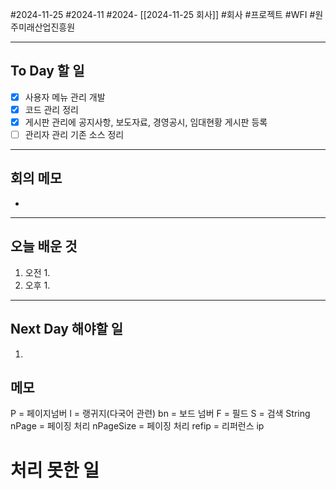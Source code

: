 #2024-11-25 #2024-11 #2024- [[2024-11-25 회사]]
#회사 #프로젝트 #WFI #원주미래산업진흥원 

---
## To Day 할 일
- [x] 사용자 메뉴 관리 개발 
- [x] 코드 관리 정리 
- [x] 게시판 관리에 공지사항, 보도자료, 경영공시, 임대현황 게시판 등록
- [ ] 관리자 관리 기존 소스 정리
---
## 회의 메모
- 
---
## 오늘 배운 것
1. 오전
    1. 
2. 오후
    1. 
---
## Next Day 해야할 일
1. 


## 메모

P = 페이지넘버
l = 랭귀지(다국어 관련)
bn = 보드 넘버
F = 필드 
S = 검색 String
nPage = 페이징 처리
nPageSize = 페이징 처리 
refip = 리퍼런스 ip 

# 처리 못한 일